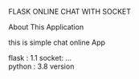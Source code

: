 FLASK ONLINE CHAT WITH SOCKET

About This Application 

this is simple chat online App

flask : 1.1
socket: ... <br/>
python : 3.8 version